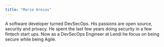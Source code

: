 ```yaml
---
title: "Mario Areias"
---
```


A software developer turned DevSecOps. His passions are open source, security and privacy. He spent the last few years doing security in a few fintech start ups. Now as a DevSecOps Engineer at Lendi he focus on being secure while being Agile.